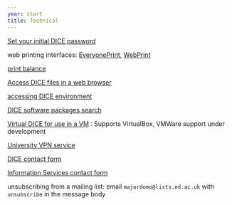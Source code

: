 ```yaml
---
year: start
title: Technical
---
```


[Set your initial DICE password](http://pp.inf.ed.ac.uk/)

web printing interfaces: [EveryonePrint](https://www.everyoneprint.is.ed.ac.uk), [WebPrint](https://webprint.inf.ed.ac.uk)

[print balance](https://www.manageprint.is.ed.ac.uk/)

[Access DICE files in a web browser](https://ifile.inf.ed.ac.uk/)

[accessing DICE environment](http://computing.help.inf.ed.ac.uk/nx/)

[DICE software packages search](http://pkgsearch.inf.ed.ac.uk/pkgsearch.shtml)

[Virtual DICE for use in a VM](http://computing.help.inf.ed.ac.uk/vdice) : Supports VirtualBox, VMWare support under development

[University VPN service](http://www.ed.ac.uk/schools-departments/information-services/services/computing/desktop-personal/vpn/vpn-service-using)

[DICE contact form](https://www.inf.ed.ac.uk/systems/support/form/)

[Information Services contact form](https://ed.unidesk.ac.uk/tas/public/)

unsubscribing from a mailing list: email `majordomo@lists.ed.ac.uk` with `unsubscribe` in the message body
